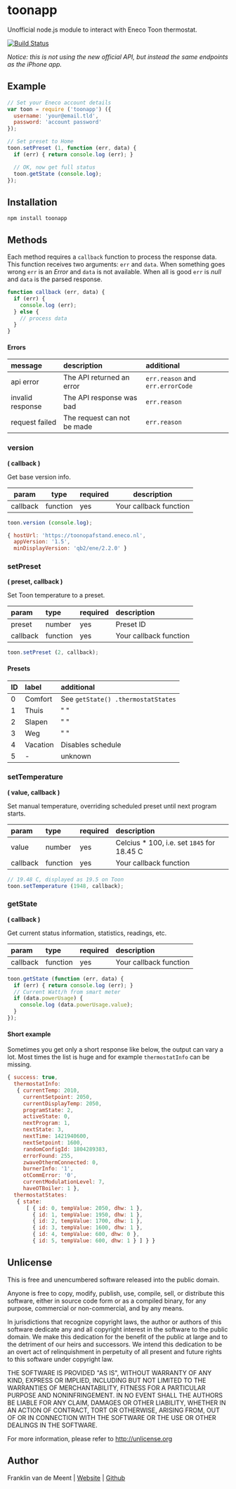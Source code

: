toonapp
=======

Unofficial node.js module to interact with Eneco Toon thermostat.

[![Build Status](https://travis-ci.org/fvdm/nodejs-toonapp.svg?branch=master)](https://travis-ci.org/fvdm/nodejs-toonapp)

_Notice: this is not using the new official API, but instead the same endpoints as the iPhone app._


Example
-------

```js
// Set your Eneco account details
var toon = require ('toonapp') ({
  username: 'your@email.tld',
  password: 'account password'
});

// Set preset to Home
toon.setPreset (1, function (err, data) {
  if (err) { return console.log (err); }

  // OK, now get full status
  toon.getState (console.log);
});
```


Installation
------------

`npm install toonapp`


Methods
-------

Each method requires a `callback` function to process the response data.
This function receives two arguments: `err` and `data`.
When something goes wrong `err` is an _Error_ and `data` is not available.
When all is good `err` is _null_ and `data` is the parsed response.


```js
function callback (err, data) {
  if (err) {
    console.log (err);
  } else {
    // process data
  }
}
```


#### Errors

message          | description                 | additional
:----------------|:----------------------------|:--------------------------------
api error        | The API returned an error   | `err.reason` and `err.errorCode`
invalid response | The API response was bad    | `err.reason`
request failed   | The request can not be made | `err.reason`


### version
**( callback )**

Get base version info.

param    | type     | required | description
---------|----------|----------|-----------------------
callback | function | yes      | Your callback function

```js
toon.version (console.log);
```

```js
{ hostUrl: 'https://toonopafstand.eneco.nl',
  appVersion: '1.5',
  minDisplayVersion: 'qb2/ene/2.2.0' }
```


### setPreset
**( preset, callback )**

Set Toon temperature to a preset.

param    | type     | required | description
:--------|:---------|:---------|:----------------------
preset   | number   | yes      | Preset ID
callback | function | yes      | Your callback function


```js
toon.setPreset (2, callback);
```


#### Presets

ID | label    | additional
:--|:---------|:-----------------
0  | Comfort  | See `getState() .thermostatStates`
1  | Thuis    | " "
2  | Slapen   | " "
3  | Weg      | " "
4  | Vacation | Disables schedule
5  | -        | unknown


### setTemperature
**( value, callback )**

Set manual temperature, overriding scheduled preset until next program starts.

param    | type     | required | description
:--------|:---------|:---------|:------------------------------------------
value    | number   | yes      | Celcius * 100, i.e. set `1845` for 18.45 C
callback | function | yes      | Your callback function


```js
// 19.48 C, displayed as 19.5 on Toon
toon.setTemperature (1948, callback);
```


### getState
**( callback )**

Get current status information, statistics, readings, etc.

param    | type     | required | description
:--------|:---------|:---------|:----------------------
callback | function | yes      | Your callback function


```js
toon.getState (function (err, data) {
  if (err) { return console.log (err); }
  // Current Watt/h from smart meter
  if (data.powerUsage) {
    console.log (data.powerUsage.value);
  }
});
```

#### Short example

Sometimes you get only a short response like below, the output can vary a lot.
Most times the list is huge and for example `thermostatInfo` can be missing.


```js
{ success: true,
  thermostatInfo: 
   { currentTemp: 2010,
     currentSetpoint: 2050,
     currentDisplayTemp: 2050,
     programState: 2,
     activeState: 0,
     nextProgram: 1,
     nextState: 3,
     nextTime: 1421940600,
     nextSetpoint: 1600,
     randomConfigId: 1804289383,
     errorFound: 255,
     zwaveOthermConnected: 0,
     burnerInfo: '1',
     otCommError: '0',
     currentModulationLevel: 7,
     haveOTBoiler: 1 },
  thermostatStates: 
   { state: 
      [ { id: 0, tempValue: 2050, dhw: 1 },
        { id: 1, tempValue: 1950, dhw: 1 },
        { id: 2, tempValue: 1700, dhw: 1 },
        { id: 3, tempValue: 1600, dhw: 1 },
        { id: 4, tempValue: 600, dhw: 0 },
        { id: 5, tempValue: 600, dhw: 1 } ] } }
```


Unlicense
---------

This is free and unencumbered software released into the public domain.

Anyone is free to copy, modify, publish, use, compile, sell, or
distribute this software, either in source code form or as a compiled
binary, for any purpose, commercial or non-commercial, and by any
means.

In jurisdictions that recognize copyright laws, the author or authors
of this software dedicate any and all copyright interest in the
software to the public domain. We make this dedication for the benefit
of the public at large and to the detriment of our heirs and
successors. We intend this dedication to be an overt act of
relinquishment in perpetuity of all present and future rights to this
software under copyright law.

THE SOFTWARE IS PROVIDED "AS IS", WITHOUT WARRANTY OF ANY KIND,
EXPRESS OR IMPLIED, INCLUDING BUT NOT LIMITED TO THE WARRANTIES OF
MERCHANTABILITY, FITNESS FOR A PARTICULAR PURPOSE AND NONINFRINGEMENT.
IN NO EVENT SHALL THE AUTHORS BE LIABLE FOR ANY CLAIM, DAMAGES OR
OTHER LIABILITY, WHETHER IN AN ACTION OF CONTRACT, TORT OR OTHERWISE,
ARISING FROM, OUT OF OR IN CONNECTION WITH THE SOFTWARE OR THE USE OR
OTHER DEALINGS IN THE SOFTWARE.

For more information, please refer to <http://unlicense.org>


Author
------

Franklin van de Meent
| [Website](https://frankl.in)
| [Github](https://github.com/fvdm)
